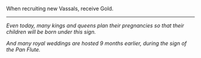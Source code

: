 When recruiting new Vassals, receive Gold.

---

_Even today, many kings and queens plan their pregnancies so that their children will be born under this sign._

_And many royal weddings are hosted 9 months earlier, during the sign of the Pan Flute._
